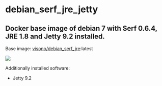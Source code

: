 # debian_serf_jre_jetty
## Docker base image of debian 7 with Serf 0.6.4, JRE 1.8 and Jetty 9.2 installed.

Base image: [visono/debian_serf_jre][1]:latest

[![](https://badge.imagelayers.io/visono/debian_serf_jre_jetty:latest.svg)](https://imagelayers.io/?images=visono/debian_serf_jre_jetty:latest 'Get your own badge on imagelayers.io')

Additionally installed software:

- Jetty 9.2


  [1]: https://registry.hub.docker.com/u/visono/debian_serf_jre/
